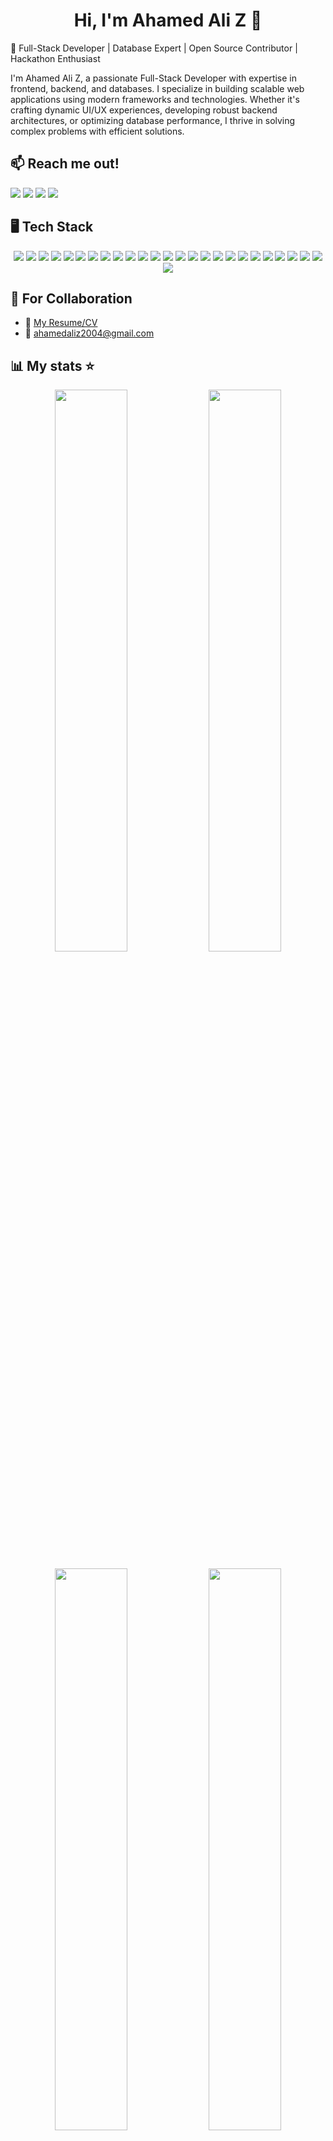 <h1 align="center">Hi, I'm Ahamed Ali Z 👋</h1>

🚀 Full-Stack Developer | Database Expert | Open Source Contributor | Hackathon Enthusiast

I'm Ahamed Ali Z, a passionate Full-Stack Developer with expertise in frontend, backend, and databases. I specialize in building scalable web applications using modern frameworks and technologies. Whether it's crafting dynamic UI/UX experiences, developing robust backend architectures, or optimizing database performance, I thrive in solving complex problems with efficient solutions.

## 📫 Reach me out!
<p align="left">
  <a href="https://ahamed-ali-portfolio.vercel.app/"><img src="https://img.shields.io/badge/-Portfolio-FF5722?style=for-the-badge&logo=Firefox&logoColor=white"></a>
  <a href="https://github.com/ahamed-ali-git"><img src="https://img.shields.io/badge/-GitHub-181717?style=for-the-badge&logo=GitHub&logoColor=white"></a>
  <a href="mailto:ahamedaliz2004@gmail.com"><img src="https://img.shields.io/badge/-Email-D14836?style=for-the-badge&logo=gmail&logoColor=white"></a>
  <a href="https://www.linkedin.com/in/ahamed-ali-z-573257259/"><img src="https://img.shields.io/badge/-LinkedIn-0077B5?style=for-the-badge&logo=linkedin&logoColor=white"></a>
</p>

## 🖥️ Tech Stack

<p align="center">
  <img src="https://img.shields.io/badge/-Node.js-339933?style=for-the-badge&logo=node.js&logoColor=white">
  <img src="https://img.shields.io/badge/-CSS3-1572B6?style=for-the-badge&logo=css3&logoColor=white">
  <img src="https://img.shields.io/badge/-JavaScript-F7DF1E?style=for-the-badge&logo=javascript&logoColor=black">
  <img src="https://img.shields.io/badge/-HTML5-E34F26?style=for-the-badge&logo=html5&logoColor=white">
  <img src="https://img.shields.io/badge/-GraphQL-E10098?style=for-the-badge&logo=graphql&logoColor=white">
  <img src="https://img.shields.io/badge/-React%20Router-CA4245?style=for-the-badge&logo=react-router&logoColor=white">
  <img src="https://img.shields.io/badge/-React-61DAFB?style=for-the-badge&logo=react&logoColor=black">
  <img src="https://img.shields.io/badge/-Next.js-000000?style=for-the-badge&logo=next.js&logoColor=white">
  <img src="https://img.shields.io/badge/-Python-3776AB?style=for-the-badge&logo=python&logoColor=white">
  <img src="https://img.shields.io/badge/-Solidity-363636?style=for-the-badge&logo=solidity&logoColor=white">
  <img src="https://img.shields.io/badge/-Vercel-000000?style=for-the-badge&logo=vercel&logoColor=white">
  <img src="https://img.shields.io/badge/-ApolloGraphQL-311C87?style=for-the-badge&logo=apollographql&logoColor=white">
  <img src="https://img.shields.io/badge/-Bootstrap-7952B3?style=for-the-badge&logo=bootstrap&logoColor=white">
  <img src="https://img.shields.io/badge/-Chart.js-FF6384?style=for-the-badge&logo=chartdotjs&logoColor=white">
  <img src="https://img.shields.io/badge/-Express.js-000000?style=for-the-badge&logo=express&logoColor=white">
  <img src="https://img.shields.io/badge/-Google%20Auth-4285F4?style=for-the-badge&logo=google&logoColor=white">
  <img src="https://img.shields.io/badge/-BCrypt-00A86B?style=for-the-badge&logo=security&logoColor=white">
  <img src="https://img.shields.io/badge/-JWT-000000?style=for-the-badge&logo=jsonwebtokens&logoColor=white">
  <img src="https://img.shields.io/badge/-Redux-764ABC?style=for-the-badge&logo=redux&logoColor=white">
  <img src="https://img.shields.io/badge/-Socket.io-010101?style=for-the-badge&logo=socketdotio&logoColor=white">
  <img src="https://img.shields.io/badge/-TailwindCSS-06B6D4?style=for-the-badge&logo=tailwindcss&logoColor=white">
  <img src="https://img.shields.io/badge/-Yarn-2C8EBB?style=for-the-badge&logo=yarn&logoColor=white">
  <img src="https://img.shields.io/badge/-MongoDB-47A248?style=for-the-badge&logo=mongodb&logoColor=white">
  <img src="https://img.shields.io/badge/-PostgreSQL-336791?style=for-the-badge&logo=postgresql&logoColor=white">
  <img src="https://img.shields.io/badge/-Supabase-3ECF8E?style=for-the-badge&logo=supabase&logoColor=white">
  <img src="https://img.shields.io/badge/-Notion-000000?style=for-the-badge&logo=notion&logoColor=white">
</p>

## 🏢 For Collaboration
- 📄 [My Resume/CV](https://drive.google.com/file/d/1ayXXKtKjPhGQ7A0Q9VkKrffvKJ41AHAu/view?usp=sharing)
- 📧 ahamedaliz2004@gmail.com

## 📊 My stats ⭐
<p align="center">
  <img width="48%" src="https://github-readme-stats.vercel.app/api?username=ahamed-ali-git&show_icons=true&theme=radical&count_private=true" />
  <img width="48%" src="https://github-readme-streak-stats.herokuapp.com/?user=ahamed-ali-git&theme=radical" />
</p>

<p align="center">
  <img width="48%" src="https://github-readme-stats.vercel.app/api/top-langs/?username=ahamed-ali-git&layout=compact&theme=radical" />
  <img width="48%" src="https://github-profile-summary-cards.vercel.app/api/cards/profile-details?username=ahamed-ali-git&theme=radical" />
</p>

### 🏆 GitHub Trophies

[![trophy](https://github-profile-trophy.vercel.app/?username=ahamed-ali-git&theme=radical&row=1&column=6)](https://GitHub.com/ryo-ma/GitHub-profile-trophy)

### 📈 Contribution Graph

[![ahamedali's GitHub activity graph](https://github-readme-activity-graph.vercel.app/graph?username=ahamed-ali-git&theme=react-dark)](https://github.com/ashutosh00710/GitHub-readme-activity-graph)





### 🚀 Thanks for stopping by! 😃
